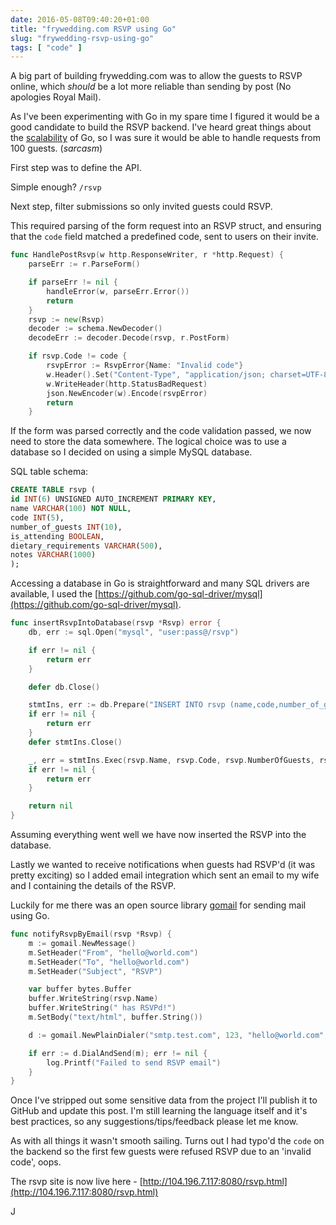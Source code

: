 ```yaml
---
date: 2016-05-08T09:40:20+01:00
title: "frywedding.com RSVP using Go"
slug: "frywedding-rsvp-using-go"
tags: [ "code" ]
---
```


A big part of building frywedding.com was to allow the guests to RSVP online, which *should* be a lot more reliable than sending by post (No apologies Royal Mail).

As I've been experimenting with Go in my spare time I figured it would be a good candidate to build the RSVP backend. I've heard great things about the [scalability](http://marcio.io/2015/07/handling-1-million-requests-per-minute-with-golang/) of Go, so I was sure it would be able to handle requests from 100 guests. (*sarcasm*)

<!--more-->

First step was to define the API.

Simple enough?
`/rsvp`

Next step, filter submissions so only invited guests could RSVP.

This required parsing of the form request into an RSVP struct, and ensuring that the `code` field matched a predefined code, sent to users on their invite.

``` go
func HandlePostRsvp(w http.ResponseWriter, r *http.Request) {
	parseErr := r.ParseForm()

	if parseErr != nil {
		handleError(w, parseErr.Error())
		return
	}
	rsvp := new(Rsvp)
	decoder := schema.NewDecoder()
	decodeErr := decoder.Decode(rsvp, r.PostForm)

	if rsvp.Code != code {
		rsvpError := RsvpError{Name: "Invalid code"}
		w.Header().Set("Content-Type", "application/json; charset=UTF-8")
		w.WriteHeader(http.StatusBadRequest)
		json.NewEncoder(w).Encode(rsvpError)
		return
	}
```

If the form was parsed correctly and the code validation passed, we now need to store the data somewhere. The logical choice was to use a database so I decided on using a simple MySQL database.

SQL table schema:
```SQL
CREATE TABLE rsvp (
id INT(6) UNSIGNED AUTO_INCREMENT PRIMARY KEY,
name VARCHAR(100) NOT NULL,
code INT(5),
number_of_guests INT(10),
is_attending BOOLEAN,
dietary_requirements VARCHAR(500),
notes VARCHAR(1000)
);
```

Accessing a database in Go is straightforward and many SQL drivers are available, I used the [https://github.com/go-sql-driver/mysql](https://github.com/go-sql-driver/mysql).

```go
func insertRsvpIntoDatabase(rsvp *Rsvp) error {
	db, err := sql.Open("mysql", "user:pass@/rsvp")

	if err != nil {
		return err
	}

	defer db.Close()

	stmtIns, err := db.Prepare("INSERT INTO rsvp (name,code,number_of_guests,is_attending,dietary_requirements,notes) VALUES(?, ?, ?, ?, ?, ?)")
	if err != nil {
		return err
	}
	defer stmtIns.Close()

	_, err = stmtIns.Exec(rsvp.Name, rsvp.Code, rsvp.NumberOfGuests, rsvp.IsAttending, rsvp.DietaryRequirements, rsvp.Notes)
	if err != nil {
		return err
	}

	return nil
}
```
Assuming everything went well we have now inserted the RSVP into the database.

Lastly we wanted to receive notifications when guests had RSVP'd (it was pretty exciting) so I added email integration which sent an email to my wife and I containing the details of the RSVP.

Luckily for me there was an open source library [gomail](https://github.com/go-gomail/gomail) for sending mail using Go.

```go
func notifyRsvpByEmail(rsvp *Rsvp) {
	m := gomail.NewMessage()
	m.SetHeader("From", "hello@world.com")
	m.SetHeader("To", "hello@world.com")
	m.SetHeader("Subject", "RSVP")

	var buffer bytes.Buffer
	buffer.WriteString(rsvp.Name)
	buffer.WriteString(" has RSVPd!")
	m.SetBody("text/html", buffer.String())

	d := gomail.NewPlainDialer("smtp.test.com", 123, "hello@world.com", "password")

	if err := d.DialAndSend(m); err != nil {
		log.Printf("Failed to send RSVP email")
	}
}
```
Once I've stripped out some sensitive data from the project I'll publish it to GitHub and update this post.
I'm still learning the language itself and it's best practices, so any suggestions/tips/feedback please let me know.

As with all things it wasn't smooth sailing. Turns out I had typo'd the `code` on the backend so the first few guests were refused RSVP due to an 'invalid code', oops.


The rsvp site is now live here - [http://104.196.7.117:8080/rsvp.html](http://104.196.7.117:8080/rsvp.html)

J
